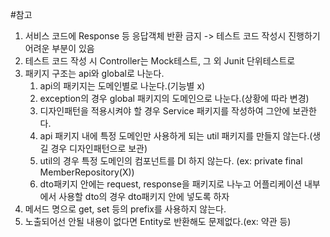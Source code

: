 #참고 


1. 서비스 코드에 Response 등 응답객체 반환 금지 -> 테스트 코드 작성시 진행하기 어려운 부분이 있음
2. 테스트 코드 작성 시 Controller는 Mock테스트, 그 외 Junit 단위테스트로
3. 패키지 구조는 api와 global로 나눈다.
	1. api의 패키지는 도메인별로 나눈다.(기능별 x)
	2. exception의 경우 global 패키지의 도메인으로 나눈다.(상황에 따라 변경)
	3. 디자인패턴을 적용시켜야 할 경우 Service 패키지를 작성하여 그안에 보관한다.
	4. api 패키지 내에 특정 도메인만 사용하게 되는 util 패키지를 만들지 않는다.(생길 경우 디자인패턴으로 보관)
	5. util의 경우 특정 도메인의 컴포넌트를 DI 하지 않는다. (ex: private final MemberRepository(X))
	6. dto패키지 안에는 request, response을 패키지로 나누고 어플리케이션 내부에서 사용할 dto의 경우 dto패키지 안에 넣도록 하자
4. 메서드 명으로 get, set 등의 prefix를 사용하지 않는다.
5. 노출되어선 안될 내용이 없다면 Entity로 반환해도 문제없다.(ex: 약관 등)